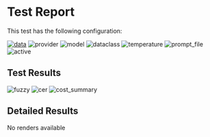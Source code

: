 # Test Report

This test has the following configuration:

<a href="/humanities_data_benchmark/benchmarks/medieval_manuscripts"><img src="https://img.shields.io/badge/data-medieval_manuscripts-lightgrey" alt="data"></a>&nbsp;<img src="https://img.shields.io/badge/provider-anthropic-green" alt="provider">&nbsp;<img src="https://img.shields.io/badge/model-claude--sonnet--4--5--20250929-blue" alt="model">&nbsp;<img src="https://img.shields.io/badge/dataclass-Document-purple" alt="dataclass">&nbsp;<img src="https://img.shields.io/badge/temperature-0.0-ffff00" alt="temperature">&nbsp;<img src="https://img.shields.io/badge/prompt_file-prompt.txt-lightgrey" alt="prompt_file">&nbsp;<img src="https://img.shields.io/badge/active-yes-brightgreen" alt="active">

## Test Results
<img src="https://img.shields.io/badge/fuzzy-0.55-brightgreen" alt="fuzzy">&nbsp;<img src="https://img.shields.io/badge/cer-0.489-brightgreen" alt="cer">&nbsp;<img src="https://img.shields.io/badge/cost_summary-{'total_input_tokens': 27150, 'total_output_tokens': 3758, 'total_tokens': 30908, 'input_cost_usd': 0.08145, 'output_cost_usd': 0.05637, 'total_cost_usd': 0.13782, 'pricing_date': '2025--10--24', 'input_price_per_million': 3.0, 'output_price_per_million': 15.0}-brightgreen" alt="cost_summary">&nbsp;

## Detailed Results
No renders available

